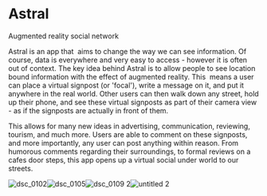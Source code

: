 # Astral
Augmented reality social network

Astral is an app that  aims to change the way we can see information. Of course, data is everywhere and very easy to access - however it is often out of context. 
The key idea behind Astral is to allow people to see location bound information with the effect of augmented reality. This  means a user can place a virtual signpost (or 'focal'), write a message on it, and put it anywhere in the real world. Other users can then walk down any street, hold up their phone, and see these virtual signposts as part of their camera view - as if the signposts are actually in front of them.

This allows for many new ideas in advertising, communication, reviewing, tourism, and much more. Users are able to comment on these signposts, and more importantly, any user can post anything within reason. From humorous comments regarding their surroundings, to formal reviews on a cafes door steps, this app opens up a virtual social under world to our streets.

![dsc_0102](https://cloud.githubusercontent.com/assets/7353547/25286765/cc56c844-26b6-11e7-9a30-439431dd6bc2.JPG)![dsc_0105](https://cloud.githubusercontent.com/assets/7353547/25286770/cdb0c49c-26b6-11e7-804a-649ff2a9a671.JPG)![dsc_0109 2](https://cloud.githubusercontent.com/assets/7353547/25286771/cf1e65be-26b6-11e7-88d0-ecc6668665df.JPG)![untitled 2](https://cloud.githubusercontent.com/assets/7353547/25286774/d1cbb80c-26b6-11e7-80c1-4be83adebfc4.png)
